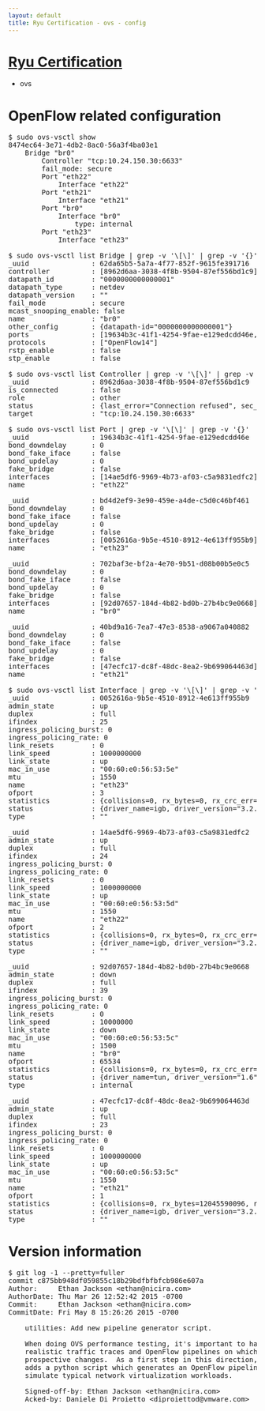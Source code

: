 ```yaml
---
layout: default
title: Ryu Certification - ovs - config
---
```

# [Ryu Certification](http://osrg.github.io/ryu/certification.html)
* ovs 

# OpenFlow related configuration
<pre>
$ sudo ovs-vsctl show
8474ec64-3e71-4db2-8ac0-56a3f4ba03e1
    Bridge "br0"
        Controller "tcp:10.24.150.30:6633"
        fail_mode: secure
        Port "eth22"
            Interface "eth22"
        Port "eth21"
            Interface "eth21"
        Port "br0"
            Interface "br0"
                type: internal
        Port "eth23"
            Interface "eth23"

$ sudo ovs-vsctl list Bridge | grep -v '\[\]' | grep -v '{}'
_uuid               : 62da65b5-5a7a-4f77-852f-9615fe391716
controller          : [8962d6aa-3038-4f8b-9504-87ef556bd1c9]
datapath_id         : "0000000000000001"
datapath_type       : netdev
datapath_version    : "<built-in>"
fail_mode           : secure
mcast_snooping_enable: false
name                : "br0"
other_config        : {datapath-id="0000000000000001"}
ports               : [19634b3c-41f1-4254-9fae-e129edcdd46e, 40bd9a16-7ea7-47e3-8538-a9067a040882, 702baf3e-bf2a-4e70-9b51-d08b00b5e0c5, bd4d2ef9-3e90-459e-a4de-c5d0c46bf461]
protocols           : ["OpenFlow14"]
rstp_enable         : false
stp_enable          : false

$ sudo ovs-vsctl list Controller | grep -v '\[\]' | grep -v '{}'
_uuid               : 8962d6aa-3038-4f8b-9504-87ef556bd1c9
is_connected        : false
role                : other
status              : {last_error="Connection refused", sec_since_connect="652", sec_since_disconnect="3", state=BACKOFF}
target              : "tcp:10.24.150.30:6633"

$ sudo ovs-vsctl list Port | grep -v '\[\]' | grep -v '{}'
_uuid               : 19634b3c-41f1-4254-9fae-e129edcdd46e
bond_downdelay      : 0
bond_fake_iface     : false
bond_updelay        : 0
fake_bridge         : false
interfaces          : [14ae5df6-9969-4b73-af03-c5a9831edfc2]
name                : "eth22"

_uuid               : bd4d2ef9-3e90-459e-a4de-c5d0c46bf461
bond_downdelay      : 0
bond_fake_iface     : false
bond_updelay        : 0
fake_bridge         : false
interfaces          : [0052616a-9b5e-4510-8912-4e613ff955b9]
name                : "eth23"

_uuid               : 702baf3e-bf2a-4e70-9b51-d08b00b5e0c5
bond_downdelay      : 0
bond_fake_iface     : false
bond_updelay        : 0
fake_bridge         : false
interfaces          : [92d07657-184d-4b82-bd0b-27b4bc9e0668]
name                : "br0"

_uuid               : 40bd9a16-7ea7-47e3-8538-a9067a040882
bond_downdelay      : 0
bond_fake_iface     : false
bond_updelay        : 0
fake_bridge         : false
interfaces          : [47ecfc17-dc8f-48dc-8ea2-9b699064463d]
name                : "eth21"

$ sudo ovs-vsctl list Interface | grep -v '\[\]' | grep -v '{}'
_uuid               : 0052616a-9b5e-4510-8912-4e613ff955b9
admin_state         : up
duplex              : full
ifindex             : 25
ingress_policing_burst: 0
ingress_policing_rate: 0
link_resets         : 0
link_speed          : 1000000000
link_state          : up
mac_in_use          : "00:60:e0:56:53:5e"
mtu                 : 1550
name                : "eth23"
ofport              : 3
statistics          : {collisions=0, rx_bytes=0, rx_crc_err=0, rx_dropped=0, rx_errors=0, rx_frame_err=0, rx_over_err=0, rx_packets=0, tx_bytes=572988000, tx_dropped=0, tx_errors=0, tx_packets=381992}
status              : {driver_name=igb, driver_version="3.2.10-k", firmware_version="2.10-9"}
type                : ""

_uuid               : 14ae5df6-9969-4b73-af03-c5a9831edfc2
admin_state         : up
duplex              : full
ifindex             : 24
ingress_policing_burst: 0
ingress_policing_rate: 0
link_resets         : 0
link_speed          : 1000000000
link_state          : up
mac_in_use          : "00:60:e0:56:53:5d"
mtu                 : 1550
name                : "eth22"
ofport              : 2
statistics          : {collisions=0, rx_bytes=0, rx_crc_err=0, rx_dropped=0, rx_errors=0, rx_frame_err=0, rx_over_err=0, rx_packets=0, tx_bytes=9780281978, tx_dropped=0, tx_errors=0, tx_packets=6522465}
status              : {driver_name=igb, driver_version="3.2.10-k", firmware_version="2.10-9"}
type                : ""

_uuid               : 92d07657-184d-4b82-bd0b-27b4bc9e0668
admin_state         : down
duplex              : full
ifindex             : 39
ingress_policing_burst: 0
ingress_policing_rate: 0
link_resets         : 0
link_speed          : 10000000
link_state          : down
mac_in_use          : "00:60:e0:56:53:5c"
mtu                 : 1500
name                : "br0"
ofport              : 65534
statistics          : {collisions=0, rx_bytes=0, rx_crc_err=0, rx_dropped=0, rx_errors=0, rx_frame_err=0, rx_over_err=0, rx_packets=0, tx_bytes=0, tx_dropped=0, tx_errors=0, tx_packets=0}
status              : {driver_name=tun, driver_version="1.6", firmware_version="N/A"}
type                : internal

_uuid               : 47ecfc17-dc8f-48dc-8ea2-9b699064463d
admin_state         : up
duplex              : full
ifindex             : 23
ingress_policing_burst: 0
ingress_policing_rate: 0
link_resets         : 0
link_speed          : 1000000000
link_state          : up
mac_in_use          : "00:60:e0:56:53:5c"
mtu                 : 1550
name                : "eth21"
ofport              : 1
statistics          : {collisions=0, rx_bytes=12045590096, rx_crc_err=0, rx_dropped=0, rx_errors=0, rx_frame_err=0, rx_over_err=0, rx_packets=8035651, tx_bytes=0, tx_dropped=0, tx_errors=0, tx_packets=0}
status              : {driver_name=igb, driver_version="3.2.10-k", firmware_version="2.10-9"}
type                : ""
</pre>

# Version information
<pre>
$ git log -1 --pretty=fuller
commit c875bb948df059855c18b29bdfbfbfcb986e607a
Author:     Ethan Jackson &lt;ethan@nicira.com&gt;
AuthorDate: Thu Mar 26 12:52:42 2015 -0700
Commit:     Ethan Jackson &lt;ethan@nicira.com&gt;
CommitDate: Fri May 8 15:26:26 2015 -0700

    utilities: Add new pipeline generator script.
    
    When doing OVS performance testing, it's important to have both
    realistic traffic traces and OpenFlow pipelines on which to evaluate
    prospective changes.  As a first step in this direction, this patch
    adds a python script which generates an OpenFlow pipeline intended to
    simulate typical network virtualization workloads.
    
    Signed-off-by: Ethan Jackson &lt;ethan@nicira.com&gt;
    Acked-by: Daniele Di Proietto &lt;diproiettod@vmware.com&gt;
</pre>
